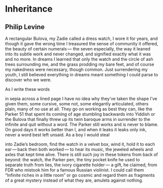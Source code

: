 # Inheritance
## Philip Levine
A rectangular Bulova, my Zadie
called a dress watch, I wore it for years,
and though it gave the wrong time
I treasured the sense of community
it offered, the beauty of certain numerals —
the seven especially, the way it leaned
into its subtle work and never changed,
and signified exactly what it was
and no more. In dreams I learned
that only the watch and the circle
of ash trees surrounding me, and the grass
prodding my bare feet, and of course
my nakedness were necessary, though
common. Just surrendering my youth,
I still believed everything in dreams
meant something I could parse to discover
who we were.

As I write these words

in sepia across a lined page I have
no idea why they’ve taken the shape
I’ve given them, some cursive, some not,
some elegantly articulated, others plain,
many of no use at all. They go on working
as best they can, like the Parker 51
that spent its coming of age stumbling
backwards into Yiddish or the Bulova
that finally threw up its twin baroque arms
in surrender to the infinite and quit
without a word. The Parker still works
and is never to blame. On good days
it works better than I, and when it leaks
it leaks only ink, never a word best
left unsaid.
As a boy I would steal

into Zadie’s bedroom, find the watch
in a velvet box, wind it, hold it
to each ear — back then both worked —
to hear its music, the jeweled wheels
and axles that kept time alive.
There is still such joy in these tokens
from back of beyond: the watch,
the Parker pen, the tiny pocket knife
he used to separate truth from lies,
the ivory cigarette holder —
a gift, he claimed, from FDR
who mistook him for a famous
Russian violinist. I could call them
“Infinite riches in a little room”
or go cosmic and regard them
as fragments of a great mystery
instead of what they are,
amulets against nothing.